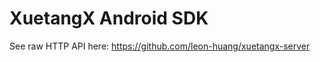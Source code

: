 XuetangX Android SDK
====================

See raw HTTP API here: https://github.com/leon-huang/xuetangx-server

